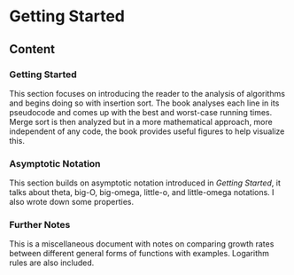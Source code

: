 # Getting Started

## Content

### Getting Started
This section focuses on introducing the reader to the analysis of algorithms and begins doing so with insertion sort. The book analyses each line in its pseudocode and comes up with the best and worst-case running times. Merge sort is then analyzed but in a more mathematical approach, more independent of any code, the book provides useful figures to help visualize this. 

### Asymptotic Notation
This section builds on asymptotic notation introduced in _Getting Started_, it talks about theta, big-O, big-omega, little-o, and little-omega notations. I also wrote down some properties.

### Further Notes
This is a miscellaneous document with notes on comparing growth rates between different general forms of functions with examples. Logarithm rules are also included.
